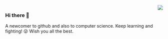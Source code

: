 <img align="right" src="https://github-readme-stats.vercel.app/api?username=Cyno2232&show_icons=true&icon_color=CE1D2D&text_color=718096&bg_color=ffffff&hide_title=true" />

### Hi there 👋

 A newcomer to github and also to computer science.
 Keep learning and fighting! 😜
 Wish you all the best.
